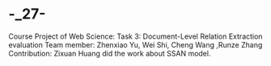 # -_27-
Course Project of Web Science: 
Task 3: Document-Level Relation Extraction evaluation
Team member: Zhenxiao Yu, Wei Shi, Cheng Wang ,Runze Zhang
Contribution:
Zixuan Huang did the work about SSAN model.